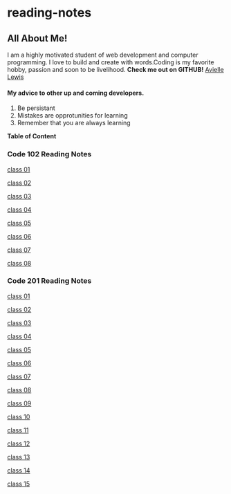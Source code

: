 # reading-notes

## All About Me!

I am a highly motivated student of web development and computer programming. I love to build and create with words.Coding is my favorite hobby, passion and soon to be livelihood.
**Check me out on GITHUB!** [Avielle Lewis](https://github.com/aviselanj)

#### My advice to other up and  coming developers.

1. Be persistant
2. Mistakes are opprotunities for learning
3. Remember that you are always learning

**Table of Content**

### Code 102 Reading Notes

[class 01](code-102/class-01.md)

[class 02](code-102/class-02.md)

[class 03](code-102/class-03.md)

[class 04](code-102/class-04.html)

[class 05](code-102/class-05.md)

[class 06](code-102/class-06.md)

[class 07](code-102/class-07.md)

[class 08](code-102/class-08.md)


### Code 201 Reading Notes

[class 01](code-201/class-01.md)

[class 02](code-201/class-02.md)

[class 03](code-201/class-03.md)

[class 04](code-201/class-04.md)

[class 05](code-201/class-05.md)

[class 06](code-201/class-06.md)

[class 07](code-201/class-07.md)

[class 08](code-201/class-08.md)

[class 09](code-201/class-09.md)

[class 10](code-201/class-10.md)

[class 11](code-201/class-11.md)

[class 12](code-201/class-12.md)

[class 13](code-201/class-13.md)

[class 14](code-201/class-14.md)

[class 15](code-201/class-15.md)
